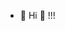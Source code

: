 - 👋 Hi 👀 !!!

<!---
The-DefaultCube/The-DefaultCube is a ✨ special ✨ repository because its `README.md` (this file) appears on your GitHub profile.
You can click the Preview link to take a look at your changes.
--->
